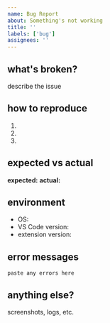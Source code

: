```yaml
---
name: Bug Report
about: Something's not working
title: ''
labels: ['bug']
assignees: ''
---
```


## what's broken?

describe the issue

## how to reproduce

1. 
2. 
3. 

## expected vs actual

**expected:** 
**actual:** 

## environment

- OS: 
- VS Code version: 
- extension version: 

## error messages

```
paste any errors here
```

## anything else?

screenshots, logs, etc. 